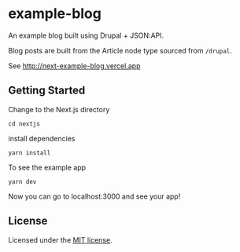 # example-blog

An example blog built using Drupal + JSON:API.

Blog posts are built from the Article node type sourced from `/drupal`.

See http://next-example-blog.vercel.app


## Getting Started

Change to the Next.js directory
```
cd nextjs
```

install dependencies

```
yarn install
```

To see the example app

```
yarn dev
```

Now you can go to localhost:3000 and see your app!

## License

Licensed under the [MIT license](https://github.com/chapter-three/next-drupal/blob/master/LICENSE).
